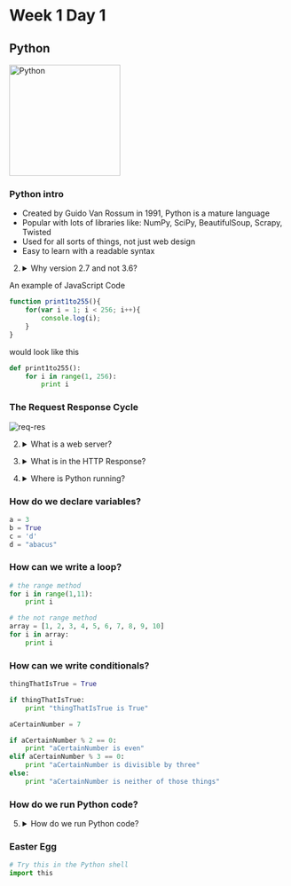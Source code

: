 # Week 1 Day 1

## Python
<img src="https://www.python.org/static/opengraph-icon-200x200.png" alt="Python" width="200px">

### Python intro

* Created by Guido Van Rossum in 1991, Python is a mature language
* Popular with lots of libraries like: NumPy, SciPy, BeautifulSoup, Scrapy, Twisted
* Used for all sorts of things, not just web design
* Easy to learn with a readable syntax

2. <details> 
	<summary>Why version 2.7 and not 3.6?</summary>
	2.7 is forward compatible with 3.6, but 3.6 is not backward compatible with 2.7. There are sill a lot of peole using Python 2.7 as well. Some Python libraries may still work best in 2.7.
</details>

An example of JavaScript Code

```javascript
function print1to255(){
	for(var i = 1; i < 256; i++){
		console.log(i);
	}
}
```

would look like this

```python
def print1to255():
	for i in range(1, 256):
		print i
```

### The Request Response Cycle

<img src="https://i.imgur.com/fVHiuUz.png" alt="req-res">

2. <details> 
	<summary>What is a web server?</summary>
	A computer system that processes HTTP requests.
</details>

3. <details>
	<summary>What is in the HTTP Response?</summary>
	HTML, CSS, and JavaScript
</details>

4. <details>
	<summary>Where is Python running?</summary>
	On the server, Python (specifically the Flask microframework or the Django framework) will handle the logic of what to do with each HTTP request and what to return in the HTTP repsonse.
</details>

### How do we declare variables?
```python
a = 3
b = True
c = 'd'
d = "abacus"
```

### How can we write a loop?
```python
# the range method
for i in range(1,11):
	print i

# the not range method
array = [1, 2, 3, 4, 5, 6, 7, 8, 9, 10]
for i in array:
	print i
```

### How can we write conditionals?
```python
thingThatIsTrue = True

if thingThatIsTrue:
	print "thingThatIsTrue is True"

aCertainNumber = 7

if aCertainNumber % 2 == 0:
	print "aCertainNumber is even"
elif aCertainNumber % 3 == 0:
	print "aCertainNumber is divisible by three"
else:
	print "aCertainNumber is neither of those things"
```

### How do we run Python code?

5. <details> 
	<summary>How do we run Python code?</summary>
	We can run Python in the Python shell directly, or save our code to a file that ends in the <code>.py</code> file extension and tell python to run that file from our terminal.

	Python is an interpreted language, although it does compile our code into bytecode <code>.pyc</code> to be run in the Python shell from time to time.
</details>

### Easter Egg
```python
# Try this in the Python shell
import this
```